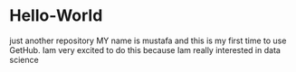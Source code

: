 # Hello-World
just another repository
MY name is mustafa and this is my first time to use GetHub.
Iam very excited to do this because Iam really interested in data science 
